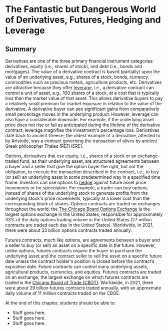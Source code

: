 # The Fantastic but Dangerous World of Derivatives, Futures, Hedging and Leverage

## Summary
Derivatives are one of the three primary financial instrument categories: derivatives, equity (i.e., shares of stock), and debt (i.e., bonds and mortgages). The value of a derivative contract 
is based (partially) upon the value of an underlying asset, e.g., shares of a stock, bonds, currency, commodities such as precious metals, agriculture products, etc. Derivatives are attractive because they offer [leverage](https://www.merrilledge.com/investment-products/options/options-trading-leverage-risk), i.e., a derivative contract can control a unit of asset, e.g., 100 shares of a stock, at a cost that is typically _less_ than the market value of that asset. This allows derivative buyers to pay a relatively small premium for market exposure in relation to the value of the derivative. A derivative buyer can see significant gains from comparatively small percentage moves in the underlying product. However, leverage can also have a considerable downside. For example, if the underlying asset price does not rise or fall as anticipated during the lifetime of the derivative contract, leverage magnifies the investment's percentage loss. Derivatives date back to ancient Greece; the oldest example of a derivative, attested to by Aristotle, was a contract governing the transaction of olives by ancient Greek philosopher Thales [REFHERE]. 

Options, derivatives that use equity, i.e., shares of a stock or an exchange-traded fund, as their underlying asset, 
are structured agreements between a buyer and a seller that give
the option buyer the right, but not the obligation, to execute the transaction described in the contract, i.e., to buy (or sell) an underlying asset in some predetermined way in a specified time frame.
Investors can use options to [hedge](https://www.investopedia.com/terms/h/hedge.asp) against future asset price movements or for speculation. For example, a trader can buy options instead of shares of the underlying stock to generate profits from the underlying stock's price movements, typically at a lower cost than the corresponding block of shares. Options contracts are traded on exchanges throughout the world; the [The Chicago Board Options Exchange](https://www.cboe.com) is the 
largest options exchange in the United States, responsible for approximately 33\% of the daily options trading volume in the United States (27 million contracts are traded each day in the United States). Worldwide, in 2021, there were about 33 billion options contracts traded annually.

Futures contracts, much like options, are agreements between a buyer and a seller to buy (or sell) an asset on a specific date in the future. However, unlike options, futures contracts _require_ the buyer to purchase the underlying asset and the contract seller to sell the asset on a specific future date unless the contract holder's position is closed before the contract’s expiration date. Future contracts can control many underlying assets, agricultural products, currencies, and equities.
Futures contracts are traded on an exchange; the largest exchange on which futures contracts are traded is the [Chicago Board of Trade (CBOT)](https://www.cmegroup.com). Worldwide, in 2021, there were about 29 billion futures contracts traded annually, with an approxmate daily volume of 11 million contracts traded on the CBOE. 

At the end of this chapter, students should be able to:
* Stuff goes here.
* Stuff goes here.
* Stuff goes here.





